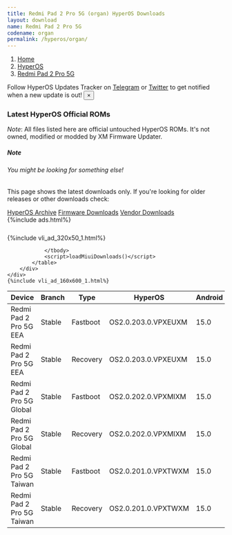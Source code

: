 ```yaml
---
title: Redmi Pad 2 Pro 5G (organ) HyperOS Downloads
layout: download
name: Redmi Pad 2 Pro 5G
codename: organ
permalink: /hyperos/organ/
---
```

<nav aria-label="breadcrumb">
    <ol class="breadcrumb">
        <li class="breadcrumb-item"><a href="/">Home</a></li>
        <li class="breadcrumb-item"><a href="/hyperos/">HyperOS</a></li>
        <li class="breadcrumb-item active" aria-current="page"><a href="/hyperos/organ/">Redmi Pad 2 Pro 5G</a></li>
    </ol>
</nav>
<div class="alert alert-primary alert-dismissible fade show" role="alert">
    Follow HyperOS Updates Tracker on <a href="https://t.me/MIUIUpdatesTracker" class="alert-link">Telegram</a>
     or <a href="https://twitter.com/MiFwUpdater" class="alert-link">Twitter</a> to get notified when a new update is out!
    <button type="button" class="close" data-dismiss="alert" aria-label="Close">
        <span aria-hidden="true">&times;</span>
    </button>
</div>

### Latest HyperOS Official ROMs
*Note*: All files listed here are official untouched HyperOS ROMs. It's not owned, modified or modded by XM Firmware Updater.
<div class="card">
  <div class="card-body">
    <h5 class="card-title">Note</h5>
    <h6 class="card-subtitle mb-2 text-muted">You might be looking for something else!</h6>
    <p class="card-text">This page shows the latest downloads only.
     If you're looking for older releases or other downloads check:</p>
    <a href="/archive/hyperos/organ/" class="card-link">HyperOS Archive</a>
    <a href="/firmware/organ/" class="card-link">Firmware Downloads</a>
    <a href="/vendor/organ/" class="card-link">Vendor Downloads</a>
  </div>
</div>
{%include ads.html%}
<div class="row justify-content-center">
    <div class="col-10">
        <div class="table-responsive-md" style="margin-top: 25px;">
            {%include vli_ad_320x50_1.html%}
            <table id="miui" class="display dt-responsive nowrap compact table table-striped table-hover table-sm">
                <thead class="thead-dark">
                    <tr>
                        <th data-ref="device">Device</th>
                        <th data-ref="branch">Branch</th>
                        <th data-ref="type">Type</th>
                        <th data-ref="miui">HyperOS</th>
                        <th data-ref="android">Android</th>
                        <th data-ref="size">Size</th>
                        <th data-ref="size">Date</th>
                        <th data-ref="link">Link</th>
                    </tr>
                </thead>
                <tbody>
                <tr><td>Redmi Pad 2 Pro 5G EEA</td><td>Stable</td><td>Fastboot</td><td>OS2.0.203.0.VPXEUXM</td><td>15.0</td><td>6.1 GB</td><td>2025-09-29</td><td><a href="/hyperos/organ/stable/OS2.0.203.0.VPXEUXM/">Download</a></td></tr>
<tr><td>Redmi Pad 2 Pro 5G EEA</td><td>Stable</td><td>Recovery</td><td>OS2.0.203.0.VPXEUXM</td><td>15.0</td><td>4.9 GB</td><td>2025-10-15</td><td><a href="/hyperos/organ/stable/OS2.0.203.0.VPXEUXM/">Download</a></td></tr>
<tr><td>Redmi Pad 2 Pro 5G Global</td><td>Stable</td><td>Fastboot</td><td>OS2.0.202.0.VPXMIXM</td><td>15.0</td><td>6.6 GB</td><td>2025-09-23</td><td><a href="/hyperos/organ/stable/OS2.0.202.0.VPXMIXM/">Download</a></td></tr>
<tr><td>Redmi Pad 2 Pro 5G Global</td><td>Stable</td><td>Recovery</td><td>OS2.0.202.0.VPXMIXM</td><td>15.0</td><td>4.9 GB</td><td>2025-10-11</td><td><a href="/hyperos/organ/stable/OS2.0.202.0.VPXMIXM/">Download</a></td></tr>
<tr><td>Redmi Pad 2 Pro 5G Taiwan</td><td>Stable</td><td>Fastboot</td><td>OS2.0.201.0.VPXTWXM</td><td>15.0</td><td>5.7 GB</td><td>2025-09-24</td><td><a href="/hyperos/organ/stable/OS2.0.201.0.VPXTWXM/">Download</a></td></tr>
<tr><td>Redmi Pad 2 Pro 5G Taiwan</td><td>Stable</td><td>Recovery</td><td>OS2.0.201.0.VPXTWXM</td><td>15.0</td><td>4.8 GB</td><td>2025-10-14</td><td><a href="/hyperos/organ/stable/OS2.0.201.0.VPXTWXM/">Download</a></td></tr>

                </tbody>
                <script>loadMiuiDownloads()</script>
            </table>
        </div>
    </div>
    {%include vli_ad_160x600_1.html%}
</div>
